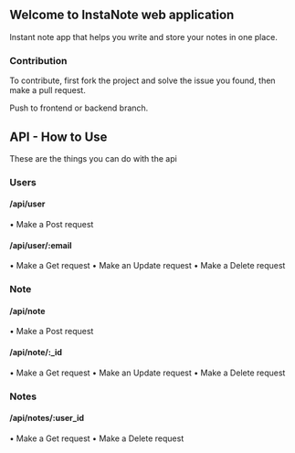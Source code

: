 ## Welcome to InstaNote web application

Instant note app that helps you write and store your notes in one place.

### Contribution

To contribute, first fork the project and solve the issue you found, then make a pull request.

Push to frontend or backend branch.


## API - How to Use

These are the things you can do with the api


### Users

#### /api/user
• Make a Post request

#### /api/user/:email
• Make a Get request
• Make an Update request
• Make a Delete request


### Note

#### /api/note
• Make a Post request

#### /api/note/:_id
• Make a Get request
• Make an Update request
• Make a Delete request

### Notes

#### /api/notes/:user_id
• Make a Get request
• Make a Delete request
